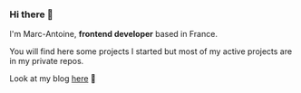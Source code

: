 ### Hi there 👋 

I'm Marc-Antoine, **frontend developer** based in France.

You will find here some projects I started but most of my active projects are in my private repos. 

Look at my blog [here](https://blog-marcobus.vercel.app/) 📖


<!--
**wagam/wagam** is a ✨ _special_ ✨ repository because its `README.md` (this file) appears on your GitHub profile.

Here are some ideas to get you started:

- 🔭 I’m currently working on ...
- 🌱 I’m currently learning ...
- 👯 I’m looking to collaborate on ...
- 🤔 I’m looking for help with ...
- 💬 Ask me about ...
- 📫 How to reach me: ...
- 😄 Pronouns: ...
- ⚡ Fun fact: ...
-->
